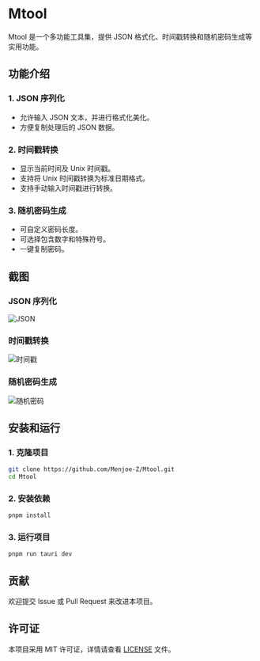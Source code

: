 # Mtool

Mtool 是一个多功能工具集，提供 JSON 格式化、时间戳转换和随机密码生成等实用功能。

## 功能介绍

### 1. JSON 序列化
- 允许输入 JSON 文本，并进行格式化美化。
- 方便复制处理后的 JSON 数据。

### 2. 时间戳转换
- 显示当前时间及 Unix 时间戳。
- 支持将 Unix 时间戳转换为标准日期格式。
- 支持手动输入时间戳进行转换。

### 3. 随机密码生成
- 可自定义密码长度。
- 可选择包含数字和特殊符号。
- 一键复制密码。

## 截图

### JSON 序列化
![JSON](./mnt/data/json.png)

### 时间戳转换
![时间戳](./mnt/data/ts.png)

### 随机密码生成
![随机密码](./mnt/data/rp.png)

## 安装和运行

### 1. 克隆项目
```sh
git clone https://github.com/Menjoe-Z/Mtool.git
cd Mtool
```

### 2. 安装依赖
```sh
pnpm install
```

### 3. 运行项目
```sh
pnpm run tauri dev
```

## 贡献
欢迎提交 Issue 或 Pull Request 来改进本项目。

## 许可证
本项目采用 MIT 许可证，详情请查看 [LICENSE](LICENSE) 文件。

